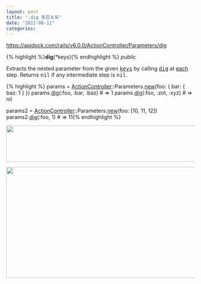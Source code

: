 ```yaml
---
layout: post
title: ".dig 多层关系"
date: "2022-08-11"
categories: 
---
```

<p><a href="https://apidock.com/rails/v6.0.0/ActionController/Parameters/dig">https://apidock.com/rails/v6.0.0/ActionController/Parameters/dig</a></p>

<p>{% highlight %}<strong>dig</strong>(*keys){% endhighlight %} <em>public</em></p>

<div class="description">
<p>Extracts the nested parameter from the given <tt><a href="https://apidock.com/rails/ActionController/Parameters/keys">keys</a></tt> by calling <tt><a href="https://apidock.com/rails/ActionController/Parameters/dig">dig</a></tt> at <a href="https://apidock.com/rails/ActionController/Parameters/each">each</a> step. Returns <tt>nil</tt> if any intermediate step is <tt>nil</tt>.</p>

{% highlight %}
<span class="ident">params</span> <span class="punct">=</span> <span class="constant"><a href="https://apidock.com/rails/ActionController">ActionController</a></span><span class="punct">::</span><span class="constant">Parameters</span><span class="punct">.</span><span class="ident"><a href="https://apidock.com/rails/ActionController/Parameters/new/class">new</a></span><span class="punct">(</span><span class="ident">foo</span><span class="punct">:</span> <span class="punct">{</span> <span class="ident">bar</span><span class="punct">:</span> <span class="punct">{</span> <span class="ident">baz</span><span class="punct">:</span> <span class="number">1</span> <span class="punct">}</span> <span class="punct">})</span>
<span class="ident">params</span><span class="punct">.</span><span class="ident"><a href="https://apidock.com/rails/ActionController/Parameters/dig">dig</a></span><span class="punct">(</span><span class="symbol">:foo</span><span class="punct">,</span> <span class="symbol">:bar</span><span class="punct">,</span> <span class="symbol">:baz</span><span class="punct">)</span> <span class="comment"># =&gt; 1</span>
<span class="ident">params</span><span class="punct">.</span><span class="ident"><a href="https://apidock.com/rails/ActionController/Parameters/dig">dig</a></span><span class="punct">(</span><span class="symbol">:foo</span><span class="punct">,</span> <span class="symbol">:zot</span><span class="punct">,</span> <span class="symbol">:xyz</span><span class="punct">)</span> <span class="comment"># =&gt; nil</span>

<span class="ident">params2</span> <span class="punct">=</span> <span class="constant"><a href="https://apidock.com/rails/ActionController">ActionController</a></span><span class="punct">::</span><span class="constant">Parameters</span><span class="punct">.</span><span class="ident"><a href="https://apidock.com/rails/ActionController/Parameters/new/class">new</a></span><span class="punct">(</span><span class="ident">foo</span><span class="punct">:</span> <span class="punct">[</span><span class="number">10</span><span class="punct">,</span> <span class="number">11</span><span class="punct">,</span> <span class="number">12</span><span class="punct">])</span>
<span class="ident">params2</span><span class="punct">.</span><span class="ident"><a href="https://apidock.com/rails/ActionController/Parameters/dig">dig</a></span><span class="punct">(</span><span class="symbol">:foo</span><span class="punct">,</span> <span class="number">1</span><span class="punct">)</span> <span class="comment"># =&gt; 11</span>{% endhighlight %}

<p><img height="97" src="/uploads/ckeditor/pictures/204/image-20220811112121-1.png" width="710" /></p>

<p><img height="297" src="/uploads/ckeditor/pictures/205/image-20220811112152-2.png" width="1341" /></p>
</div>

